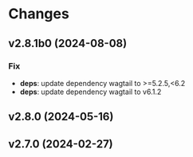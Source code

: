 # Changes

## v2.8.1b0 (2024-08-08)

### Fix

- **deps**: update dependency wagtail to >=5.2.5,<6.2
- **deps**: update dependency wagtail to v6.1.2

## v2.8.0 (2024-05-16)

## v2.7.0 (2024-02-27)

